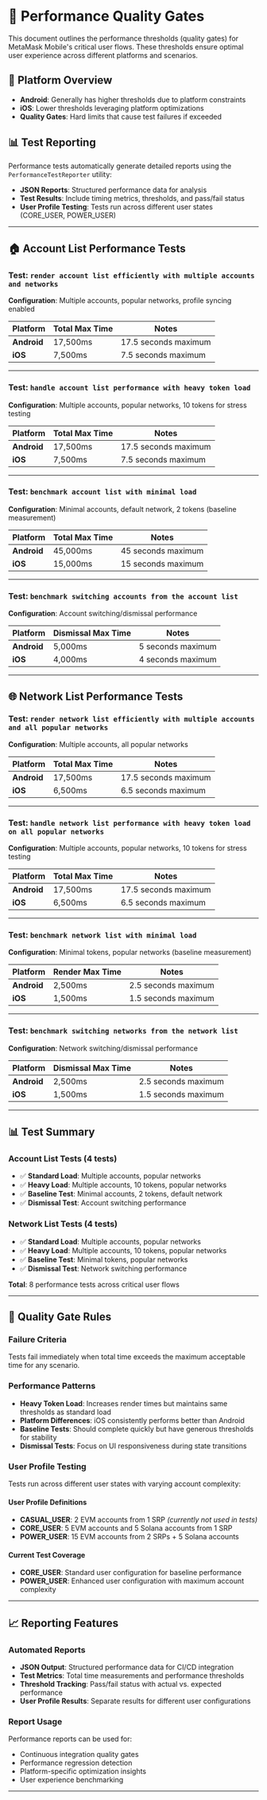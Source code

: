 # 🎯 Performance Quality Gates

This document outlines the performance thresholds (quality gates) for MetaMask Mobile's critical user flows. These thresholds ensure optimal user experience across different platforms and scenarios.

## 📱 Platform Overview

- **Android**: Generally has higher thresholds due to platform constraints
- **iOS**: Lower thresholds leveraging platform optimizations
- **Quality Gates**: Hard limits that cause test failures if exceeded

## 📊 Test Reporting

Performance tests automatically generate detailed reports using the `PerformanceTestReporter` utility:
- **JSON Reports**: Structured performance data for analysis
- **Test Results**: Include timing metrics, thresholds, and pass/fail status
- **User Profile Testing**: Tests run across different user states (CORE_USER, POWER_USER)

---

## 🏠 Account List Performance Tests

### Test: `render account list efficiently with multiple accounts and networks`
**Configuration**: Multiple accounts, popular networks, profile syncing enabled

| Platform | Total Max Time | Notes |
|----------|----------------|--------|
| **Android** | 17,500ms | 17.5 seconds maximum |
| **iOS** | 7,500ms | 7.5 seconds maximum |

---

### Test: `handle account list performance with heavy token load`
**Configuration**: Multiple accounts, popular networks, 10 tokens for stress testing

| Platform | Total Max Time | Notes |
|----------|----------------|--------|
| **Android** | 17,500ms | 17.5 seconds maximum |
| **iOS** | 7,500ms | 7.5 seconds maximum |

---

### Test: `benchmark account list with minimal load`
**Configuration**: Minimal accounts, default network, 2 tokens (baseline measurement)

| Platform | Total Max Time | Notes |
|----------|----------------|--------|
| **Android** | 45,000ms | 45 seconds maximum |
| **iOS** | 15,000ms | 15 seconds maximum |

---

### Test: `benchmark switching accounts from the account list`
**Configuration**: Account switching/dismissal performance

| Platform | Dismissal Max Time | Notes |
|----------|-------------------|--------|
| **Android** | 5,000ms | 5 seconds maximum |
| **iOS** | 4,000ms | 4 seconds maximum |

---

## 🌐 Network List Performance Tests

### Test: `render network list efficiently with multiple accounts and all popular networks`
**Configuration**: Multiple accounts, all popular networks

| Platform | Total Max Time | Notes |
|----------|----------------|--------|
| **Android** | 17,500ms | 17.5 seconds maximum |
| **iOS** | 6,500ms | 6.5 seconds maximum |

---

### Test: `handle network list performance with heavy token load on all popular networks`
**Configuration**: Multiple accounts, popular networks, 10 tokens for stress testing

| Platform | Total Max Time | Notes |
|----------|----------------|--------|
| **Android** | 17,500ms | 17.5 seconds maximum |
| **iOS** | 6,500ms | 6.5 seconds maximum |

---

### Test: `benchmark network list with minimal load`
**Configuration**: Minimal tokens, popular networks (baseline measurement)

| Platform | Render Max Time | Notes |
|----------|----------------|--------|
| **Android** | 2,500ms | 2.5 seconds maximum |
| **iOS** | 1,500ms | 1.5 seconds maximum |

---

### Test: `benchmark switching networks from the network list`
**Configuration**: Network switching/dismissal performance

| Platform | Dismissal Max Time | Notes |
|----------|-------------------|--------|
| **Android** | 2,500ms | 2.5 seconds maximum |
| **iOS** | 1,500ms | 1.5 seconds maximum |

---

## 📊 Test Summary

### Account List Tests (4 tests)
- ✅ **Standard Load**: Multiple accounts, popular networks
- ✅ **Heavy Load**: Multiple accounts, 10 tokens, popular networks  
- ✅ **Baseline Test**: Minimal accounts, 2 tokens, default network
- ✅ **Dismissal Test**: Account switching performance

### Network List Tests (4 tests)
- ✅ **Standard Load**: Multiple accounts, popular networks
- ✅ **Heavy Load**: Multiple accounts, 10 tokens, popular networks
- ✅ **Baseline Test**: Minimal tokens, popular networks
- ✅ **Dismissal Test**: Network switching performance

**Total**: 8 performance tests across critical user flows

---

## 🚨 Quality Gate Rules

### Failure Criteria
Tests fail immediately when total time exceeds the maximum acceptable time for any scenario.

### Performance Patterns
- **Heavy Token Load**: Increases render times but maintains same thresholds as standard load
- **Platform Differences**: iOS consistently performs better than Android
- **Baseline Tests**: Should complete quickly but have generous thresholds for stability
- **Dismissal Tests**: Focus on UI responsiveness during state transitions

### User Profile Testing
Tests run across different user states with varying account complexity:

#### User Profile Definitions
- **CASUAL_USER**: 2 EVM accounts from 1 SRP *(currently not used in tests)*
- **CORE_USER**: 5 EVM accounts and 5 Solana accounts from 1 SRP
- **POWER_USER**: 15 EVM accounts from 2 SRPs + 5 Solana accounts

#### Current Test Coverage
- **CORE_USER**: Standard user configuration for baseline performance
- **POWER_USER**: Enhanced user configuration with maximum account complexity

---

## 📈 Reporting Features

### Automated Reports
- **JSON Output**: Structured performance data for CI/CD integration
- **Test Metrics**: Total time measurements and performance thresholds
- **Threshold Tracking**: Pass/fail status with actual vs. expected performance
- **User Profile Results**: Separate results for different user configurations

### Report Usage
Performance reports can be used for:
- Continuous integration quality gates
- Performance regression detection
- Platform-specific optimization insights
- User experience benchmarking

---
